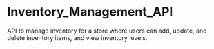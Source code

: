 # Inventory_Management_API
 API to manage inventory for a store where users can add, update, and delete inventory items, and view inventory levels.

